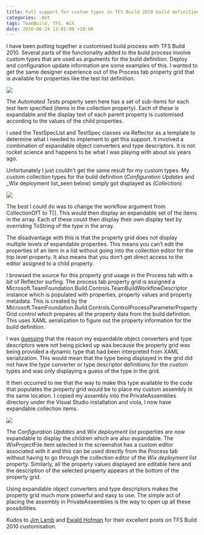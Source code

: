 ```yaml
---
title: Full support for custom types in TFS Build 2010 build definition editor
categories: .Net
tags: TeamBuild, TFS, WiX
date: 2010-06-24 13:01:00 +10:00
---
```


I have been putting together a customised build process with TFS Build 2010. Several parts of the functionality added to the build process involve custom types that are used as arguments for the build definition. Deploy and configuration update information are some examples of this. I wanted to get the same designer experience out of the Process tab property grid that is available for properties like the test list definition.

![][0]

The _Automated Tests_ property seen here has a set of sub-items for each test item specified (items in the collection property). Each of these is expandable and the display text of each parent property is customised according to the values of the child properties.

<!--more-->

I used the TestSpecList and TestSpec classes via Reflector as a template to determine what I needed to implement to get this support. It involved a combination of expandable object converters and type descriptors. It is not rocket science and happens to be what I was playing with about six years ago.

Unfortunately I just couldn’t get the same result for my custom types. My custom collection types for the build definition (_Configuration Updates_ and _Wix deployment list_seen below) simply got displayed as _(Collection)_.

![][1]

The best I could do was to change the workflow argument from CollectionOfT to T[]. This would then display an expandable set of the items in the array. Each of these could then display their own display text by overriding ToString of the type in the array.

The disadvantage with this is that the property grid does not display multiple levels of expandable properties. This means you can’t edit the properties of an item in a list without going into the collection editor for the top level property. It also means that you don’t get direct access to the editor assigned to a child property.

I browsed the source for this property grid usage in the Process tab with a bit of Reflector surfing. The process tab property grid is assigned a Microsoft.TeamFoundation.Build.Controls.TeamBuildWorkflowDescriptor instance which is populated with properties, property values and property metadata. This is created by the Microsoft.TeamFoundation.Build.Controls.ControlProcessParameterPropertyGrid control which prepares all the property data from the build definition. This uses XAML serialization to figure out the property information for the build definition.

I was [guessing][2] that the reason my expandable object converters and type descriptors were not being picked up was because the property grid was being provided a dynamic type that had been interpreted from XAML serialization. This would mean that the type being displayed in the grid did not have the type converter or type descriptor definitions for the custom types and was only displaying a guess of the type in the grid.

It then occurred to me that the way to make this type available to the code that populates the property grid would be to place my custom assembly in the same location. I copied my assembly into the PrivateAssemblies directory under the Visual Studio installation and viola, I now have expandable collection items.

![][3]

The _Configuration Updates_ and _Wix deployment list_ properties are now expandable to display the children which are also expandable. The WixProjectFile item selected in the screenshot has a custom editor associated with it and this can be used directly from the Process tab without having to go through the collection editor of the _Wix deployment list_ property. Similarly, all the property values displayed are editable here and the description of the selected property appears at the bottom of the property grid.

Using expandable object converters and type descriptors makes the property grid much more powerful and easy to use. The simple act of placing the assembly in PrivateAssemblies is the way to open up all these possibilities.

Kudos to [Jim Lamb][4] and [Ewald Hofman][5] for their excellent posts on TFS Build 2010 customisation.

[0]: /files/image_19.png
[1]: /files/image_20.png
[2]: http://social.msdn.microsoft.com/Forums/en-US/tfsbuild/thread/624bbb4b-9996-4945-bb82-56e72a718b9f
[3]: /files/image_21.png
[4]: http://blogs.msdn.com/b/jimlamb/archive/2010/02/12/how-to-create-a-custom-workflow-activity-for-tfs-build-2010.aspx
[5]: http://www.ewaldhofman.nl/?tag=/build+2010+customization
